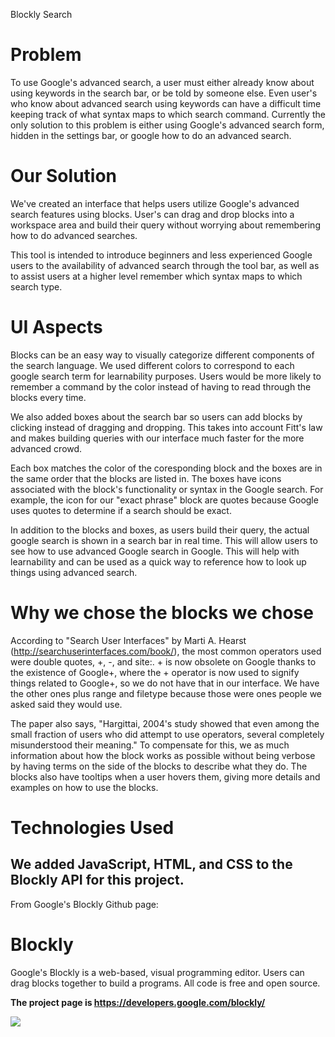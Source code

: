 Blockly Search

Problem
====================
To use Google's advanced search, a user must either already know about using 
keywords in the search bar, or be told by someone else. Even user's who know 
about advanced search using keywords can have a difficult time keeping track 
of what syntax maps to which search command. Currently the only solution to 
this problem is either using Google's advanced search form, hidden in the 
settings bar, or google how to do an advanced search.

Our Solution
====================
We've created an interface that helps users utilize Google's advanced search 
features using blocks. User's can drag and drop blocks into a workspace area 
and build their query without worrying about remembering how to do advanced 
searches.

This tool is intended to introduce beginners and less experienced Google 
users to the availability of advanced search through the tool bar, as well as 
to assist users at a higher level remember which syntax maps to which search 
type. 

UI Aspects
====================
Blocks can be an easy way to visually categorize different components of the 
search language. We used different colors to correspond to each google search 
term for learnability purposes. Users would be more likely to remember a 
command by the color instead of having to read through the blocks every time. 

We also added boxes about the search bar so users can add blocks by clicking 
instead of dragging and dropping. This takes into account Fitt's law and 
makes building queries with our interface much faster for the more advanced 
crowd. 

Each box matches the color of the coresponding block and the boxes are in the 
same order that the blocks are listed in. The boxes have icons associated 
with the block's functionality or syntax in the Google search. For example, 
the icon for our "exact phrase" block are quotes because Google uses quotes 
to determine if a search should be exact.

In addition to the blocks and boxes, as users build their query, the actual 
google search is shown in a search bar in real time. This will allow users to 
see how to use advanced Google search in Google. This will help with 
learnability and can be used as a quick way to reference how to look up 
things using advanced search.

Why we chose the blocks we chose
====================
According to "Search User Interfaces" by Marti A. Hearst 
(http://searchuserinterfaces.com/book/), the most common operators used were 
double quotes, +, -, and site:. + is now obsolete on Google thanks to the existence of Google+, where the + operator is now used to signify things related to Google+, so we do not have that in our interface. We have the other ones plus range and filetype because those were ones people we asked said they would use. 

The paper also says, "Hargittai, 2004's study showed that even among the 
small fraction of users who did attempt to use operators, several completely 
misunderstood their meaning." To compensate for this, we as much information 
about how the block works as possible without being verbose by having terms 
on the side of the blocks to describe what they do. The blocks also have 
tooltips when a user hovers them, giving more details and examples on how to 
use the blocks. 


Technologies Used
====================
We added JavaScript, HTML, and CSS to the Blockly API for this project.
-----------------------------
From Google's Blockly Github page:

# Blockly

Google's Blockly is a web-based, visual programming editor.  Users can drag
blocks together to build a programs.  All code is free and open source.

**The project page is https://developers.google.com/blockly/**

![](https://developers.google.com/blockly/sample.png)
